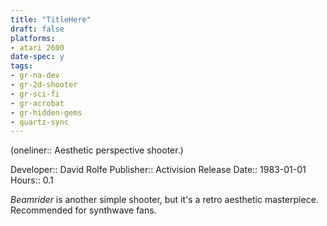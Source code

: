 ```yaml
---
title: "TitleHere"
draft: false
platforms:
- atari 2600
date-spec: y
tags:
- gr-na-dev
- gr-2d-shooter 
- gr-sci-fi
- gr-acrobat
- gr-hidden-gems
- quartz-sync
---
```


(oneliner:: Aesthetic perspective shooter.)

Developer:: David Rolfe
Publisher:: Activision
Release Date:: 1983-01-01
Hours:: 0.1

*Beamrider* is another simple shooter, but it's a retro aesthetic masterpiece. Recommended for synthwave fans.